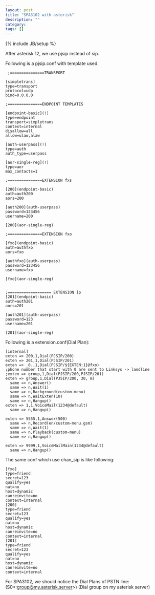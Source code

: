 ```yaml
---
layout: post
title: "SPA3102 with asterisk"
description: ""
category: 
tags: []
---
```

{% include JB/setup %}


After asterisk 12, we use pjsip instead of sip.

Following is a pjsip.conf with template used.

	 ;===============TRANSPORT
	 
	[simpletrans]
	type=transport
	protocol=udp
	bind=0.0.0.0
	 
	;===============ENDPOINT TEMPLATES
	 
	[endpoint-basic](!)
	type=endpoint
	transport=simpletrans
	context=internal
	disallow=all
	allow=ulaw,alaw
	 
	[auth-userpass](!)
	type=auth
	auth_type=userpass
	 
	[aor-single-reg](!)
	type=aor
	max_contacts=1
	 
	;===============EXTENSION fxs
	 
	[200](endpoint-basic)
	auth=auth200
	aors=200
	 
	[auth200](auth-userpass)
	password=123456
	username=200
	 
	[200](aor-single-reg)
	 
	;===============EXTENSION fxo
	 
	[fxo](endpoint-basic)
	auth=authfxo
	aors=fxo
	 
	[authfxo](auth-userpass)
	password=123456
	username=fxo
	 
	[fxo](aor-single-reg)
	
	
	;=================== EXTENSION ip
	[201](endpoint-basic)
	auth=auth201
	aors=201
	
	[auth201](auth-userpass)
	password=123
	username=201
	
	[201](aor-single-reg)



Following is a extension.conf(Dial Plan):

	[internal] 
	exten => 200,1,Dial(PJSIP/200)
	exten => 201,1,Dial(PJSIP/201)
	exten => _0.,1,Dial(PJSIP/${EXTEN:1}@fxo)
	;phone number that start with 0 are sent to Linksys -> landline 
	;exten => group,1,Dial(PJSIP/200,PJSIP/201)
	exten => group,1,Dial(PJSIP/200, 30, m)
	  same => n,Answer()
	  same => n,Wait(1)
	  same => n,Background(custom-menu)
	  same => n,WaitExten(10)
	  same => n,Hangup()
	exten => 1,1,VoiceMail(1234@default)
	  same => n,Hangup()
	
	exten => 5555,1,Answer(500)
	  same => n,Record(en/custom-menu.gsm)
	  same => n,Wait(1)
	  same => n,Playback(custom-menu)
	  same => n,Hangup()
	
	exten => 9999,1,VoiceMailMain(1234@default)
	  same => n,Hangup()





The same conf which use chan_sip is like following:

	[fxo]
	type=friend
	secret=123
	qualify=yes
	nat=no
	host=dynamic
	canreinvite=no
	context=internal
	[200]
	type=friend
	secret=123
	qualify=yes
	nat=no
	host=dynamic
	canreinvite=no
	context=internal
	[201]
	type=friend
	secret=123
	qualify=yes
	nat=no
	host=dynamic
	canreinvite=no
	context=internal

For SPA3102, we should notice the Dial Plans of PSTN line:
(S0<:group@my.asterisk.server>)		(Dial group on my asterisk server)
